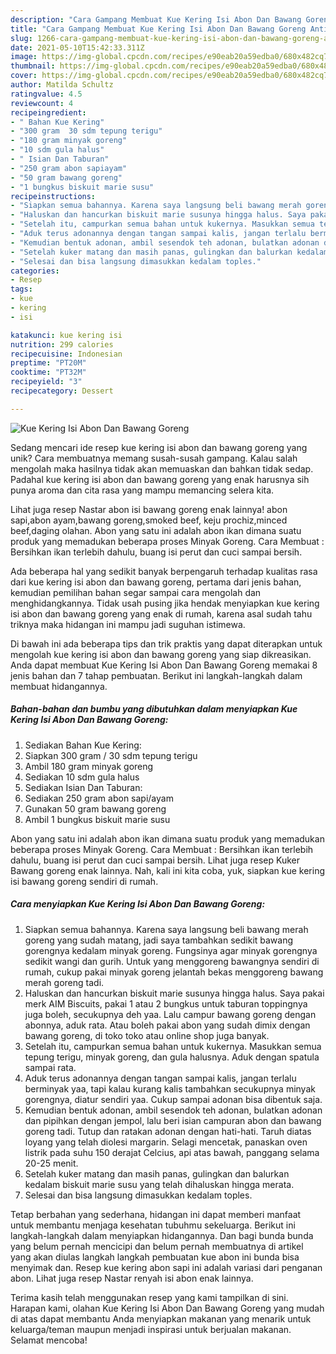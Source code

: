```yaml
---
description: "Cara Gampang Membuat Kue Kering Isi Abon Dan Bawang Goreng Anti Gagal"
title: "Cara Gampang Membuat Kue Kering Isi Abon Dan Bawang Goreng Anti Gagal"
slug: 1266-cara-gampang-membuat-kue-kering-isi-abon-dan-bawang-goreng-anti-gagal
date: 2021-05-10T15:42:33.311Z
image: https://img-global.cpcdn.com/recipes/e90eab20a59edba0/680x482cq70/kue-kering-isi-abon-dan-bawang-goreng-foto-resep-utama.jpg
thumbnail: https://img-global.cpcdn.com/recipes/e90eab20a59edba0/680x482cq70/kue-kering-isi-abon-dan-bawang-goreng-foto-resep-utama.jpg
cover: https://img-global.cpcdn.com/recipes/e90eab20a59edba0/680x482cq70/kue-kering-isi-abon-dan-bawang-goreng-foto-resep-utama.jpg
author: Matilda Schultz
ratingvalue: 4.5
reviewcount: 4
recipeingredient:
- " Bahan Kue Kering"
- "300 gram  30 sdm tepung terigu"
- "180 gram minyak goreng"
- "10 sdm gula halus"
- " Isian Dan Taburan"
- "250 gram abon sapiayam"
- "50 gram bawang goreng"
- "1 bungkus biskuit marie susu"
recipeinstructions:
- "Siapkan semua bahannya. Karena saya langsung beli bawang merah goreng yang sudah matang, jadi saya tambahkan sedikit bawang gorengnya kedalam minyak goreng. Fungsinya agar minyak gorengnya sedikit wangi dan gurih. Untuk yang menggoreng bawangnya sendiri di rumah, cukup pakai minyak goreng jelantah bekas menggoreng bawang merah goreng tadi."
- "Haluskan dan hancurkan biskuit marie susunya hingga halus. Saya pakai merk AIM Biscuits, pakai 1 atau 2 bungkus untuk taburan toppingnya juga boleh, secukupnya deh yaa. Lalu campur bawang goreng dengan abonnya, aduk rata. Atau boleh pakai abon yang sudah dimix dengan bawang goreng, di toko toko atau online shop juga banyak."
- "Setelah itu, campurkan semua bahan untuk kukernya. Masukkan semua tepung terigu, minyak goreng, dan gula halusnya. Aduk dengan spatula sampai rata."
- "Aduk terus adonannya dengan tangan sampai kalis, jangan terlalu berminyak yaa, tapi kalau kurang kalis tambahkan secukupnya minyak gorengnya, diatur sendiri yaa. Cukup sampai adonan bisa dibentuk saja."
- "Kemudian bentuk adonan, ambil sesendok teh adonan, bulatkan adonan dan pipihkan dengan jempol, lalu beri isian campuran abon dan bawang goreng tadi. Tutup dan ratakan adonan dengan hati-hati. Taruh diatas loyang yang telah diolesi margarin. Selagi mencetak, panaskan oven listrik pada suhu 150 derajat Celcius, api atas bawah, panggang selama 20-25 menit."
- "Setelah kuker matang dan masih panas, gulingkan dan balurkan kedalam biskuit marie susu yang telah dihaluskan hingga merata."
- "Selesai dan bisa langsung dimasukkan kedalam toples."
categories:
- Resep
tags:
- kue
- kering
- isi

katakunci: kue kering isi 
nutrition: 299 calories
recipecuisine: Indonesian
preptime: "PT20M"
cooktime: "PT32M"
recipeyield: "3"
recipecategory: Dessert

---
```



![Kue Kering Isi Abon Dan Bawang Goreng](https://img-global.cpcdn.com/recipes/e90eab20a59edba0/680x482cq70/kue-kering-isi-abon-dan-bawang-goreng-foto-resep-utama.jpg)

Sedang mencari ide resep kue kering isi abon dan bawang goreng yang unik? Cara membuatnya memang susah-susah gampang. Kalau salah mengolah maka hasilnya tidak akan memuaskan dan bahkan tidak sedap. Padahal kue kering isi abon dan bawang goreng yang enak harusnya sih punya aroma dan cita rasa yang mampu memancing selera kita.

Lihat juga resep Nastar abon isi bawang goreng enak lainnya! abon sapi,abon ayam,bawang goreng,smoked beef, keju prochiz,minced beef,daging olahan. Abon yang satu ini adalah abon ikan dimana suatu produk yang memadukan beberapa proses Minyak Goreng. Cara Membuat : Bersihkan ikan terlebih dahulu, buang isi perut dan cuci sampai bersih.

Ada beberapa hal yang sedikit banyak berpengaruh terhadap kualitas rasa dari kue kering isi abon dan bawang goreng, pertama dari jenis bahan, kemudian pemilihan bahan segar sampai cara mengolah dan menghidangkannya. Tidak usah pusing jika hendak menyiapkan kue kering isi abon dan bawang goreng yang enak di rumah, karena asal sudah tahu triknya maka hidangan ini mampu jadi suguhan istimewa.


Di bawah ini ada beberapa tips dan trik praktis yang dapat diterapkan untuk mengolah kue kering isi abon dan bawang goreng yang siap dikreasikan. Anda dapat membuat Kue Kering Isi Abon Dan Bawang Goreng memakai 8 jenis bahan dan 7 tahap pembuatan. Berikut ini langkah-langkah dalam membuat hidangannya.

<!--inarticleads1-->

##### Bahan-bahan dan bumbu yang dibutuhkan dalam menyiapkan Kue Kering Isi Abon Dan Bawang Goreng:

1. Sediakan  Bahan Kue Kering:
1. Siapkan 300 gram / 30 sdm tepung terigu
1. Ambil 180 gram minyak goreng
1. Sediakan 10 sdm gula halus
1. Sediakan  Isian Dan Taburan:
1. Sediakan 250 gram abon sapi/ayam
1. Gunakan 50 gram bawang goreng
1. Ambil 1 bungkus biskuit marie susu


Abon yang satu ini adalah abon ikan dimana suatu produk yang memadukan beberapa proses Minyak Goreng. Cara Membuat : Bersihkan ikan terlebih dahulu, buang isi perut dan cuci sampai bersih. Lihat juga resep Kuker Bawang goreng enak lainnya. Nah, kali ini kita coba, yuk, siapkan kue kering isi bawang goreng sendiri di rumah. 

<!--inarticleads2-->

##### Cara menyiapkan Kue Kering Isi Abon Dan Bawang Goreng:

1. Siapkan semua bahannya. Karena saya langsung beli bawang merah goreng yang sudah matang, jadi saya tambahkan sedikit bawang gorengnya kedalam minyak goreng. Fungsinya agar minyak gorengnya sedikit wangi dan gurih. Untuk yang menggoreng bawangnya sendiri di rumah, cukup pakai minyak goreng jelantah bekas menggoreng bawang merah goreng tadi.
1. Haluskan dan hancurkan biskuit marie susunya hingga halus. Saya pakai merk AIM Biscuits, pakai 1 atau 2 bungkus untuk taburan toppingnya juga boleh, secukupnya deh yaa. Lalu campur bawang goreng dengan abonnya, aduk rata. Atau boleh pakai abon yang sudah dimix dengan bawang goreng, di toko toko atau online shop juga banyak.
1. Setelah itu, campurkan semua bahan untuk kukernya. Masukkan semua tepung terigu, minyak goreng, dan gula halusnya. Aduk dengan spatula sampai rata.
1. Aduk terus adonannya dengan tangan sampai kalis, jangan terlalu berminyak yaa, tapi kalau kurang kalis tambahkan secukupnya minyak gorengnya, diatur sendiri yaa. Cukup sampai adonan bisa dibentuk saja.
1. Kemudian bentuk adonan, ambil sesendok teh adonan, bulatkan adonan dan pipihkan dengan jempol, lalu beri isian campuran abon dan bawang goreng tadi. Tutup dan ratakan adonan dengan hati-hati. Taruh diatas loyang yang telah diolesi margarin. Selagi mencetak, panaskan oven listrik pada suhu 150 derajat Celcius, api atas bawah, panggang selama 20-25 menit.
1. Setelah kuker matang dan masih panas, gulingkan dan balurkan kedalam biskuit marie susu yang telah dihaluskan hingga merata.
1. Selesai dan bisa langsung dimasukkan kedalam toples.


Tetap berbahan yang sederhana, hidangan ini dapat memberi manfaat untuk membantu menjaga kesehatan tubuhmu sekeluarga. Berikut ini langkah-langkah dalam menyiapkan hidangannya. Dan bagi bunda bunda yang belum pernah mencicipi dan belum pernah membuatnya di artikel yang akan diulas langkah langkah pembuatan kue abon ini bunda bisa menyimak dan. Resep kue kering abon sapi ini adalah variasi dari penganan abon. Lihat juga resep Nastar renyah isi abon enak lainnya. 

Terima kasih telah menggunakan resep yang kami tampilkan di sini. Harapan kami, olahan Kue Kering Isi Abon Dan Bawang Goreng yang mudah di atas dapat membantu Anda menyiapkan makanan yang menarik untuk keluarga/teman maupun menjadi inspirasi untuk berjualan makanan. Selamat mencoba!
